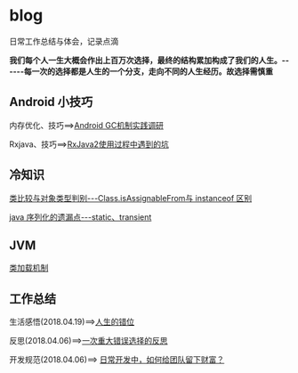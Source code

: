 # blog
日常工作总结与体会，记录点滴

**我们每个人一生大概会作出上百万次选择，最终的结构累加构成了我们的人生。------每一次的选择都是人生的一个分支，走向不同的人生经历。故选择需慎重**




## Android 小技巧


内存优化、技巧==>[Android GC机制实践调研](https://github.com/qqiabc521/blog/issues/4)

Rxjava、技巧==>[RxJava2使用过程中遇到的坑](https://github.com/qqiabc521/blog/issues/3)


## 冷知识
[类比较与对象类型判别---Class.isAssignableFrom与 instanceof 区别](https://github.com/qqiabc521/blog/issues/7)

[java 序列化的遗漏点---static、transient](https://github.com/qqiabc521/blog/issues/5)



## JVM
[类加载机制](https://github.com/qqiabc521/blog/JVM/Classload.md)


## 工作总结

生活感悟(2018.04.19)==>[人生的错位](https://github.com/qqiabc521/blog/issues/6)

反思(2018.04.06)==>[一次重大错误选择的反思](https://github.com/qqiabc521/blog/issues/2)

开发规范(2018.04.06)==> [日常开发中，如何给团队留下财富？](https://github.com/qqiabc521/blog/issues/1)


